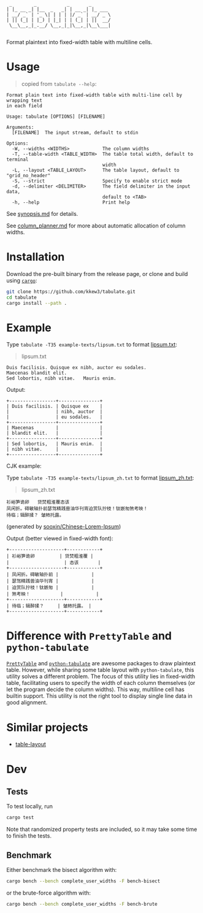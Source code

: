 ```
 _        _           _       _       
| |_ __ _| |__  _   _| | __ _| |_ ___ 
| __/ _` | '_ \| | | | |/ _` | __/ _ \
| || (_| | |_) | |_| | | (_| | ||  __/
 \__\__,_|_.__/ \__,_|_|\__,_|\__\___|
                                      
```

Format plaintext into fixed-width table with multiline cells.

# Usage

> copied from `tabulate --help`:

```
Format plain text into fixed-width table with multi-line cell by wrapping text
in each field

Usage: tabulate [OPTIONS] [FILENAME]

Arguments:
  [FILENAME]  The input stream, default to stdin

Options:
  -W, --widths <WIDTHS>            The column widths
  -T, --table-width <TABLE_WIDTH>  The table total width, default to terminal
                                   width
  -L, --layout <TABLE_LAYOUT>      The table layout, default to "grid_no_header"
  -S, --strict                     Specify to enable strict mode
  -d, --delimiter <DELIMITER>      The field delimiter in the input data,
                                   default to <TAB>
  -h, --help                       Print help
```

See [synopsis.md](docs/synopsis.md) for details.

See [column_planner.md](docs/column_planner.md) for more about automatic allocation of column widths.

# Installation

Download the pre-built binary from the release page, or clone and build using [`cargo`](https://doc.rust-lang.org/cargo/getting-started/installation.html):

```bash
git clone https://github.com/kkew3/tabulate.git
cd tabulate
cargo install --path .
```

# Example

Type `tabulate -T35 example-texts/lipsum.txt` to format [lipsum.txt](example-texts/lipsum.txt):

> lipsum.txt

```
Duis facilisis.	Quisque ex nibh, auctor eu sodales.
Maecenas blandit elit.
Sed lobortis, nibh vitae.	Mauris enim.
```

Output:

```
+-----------------+---------------+
| Duis facilisis. | Quisque ex    |
|                 | nibh, auctor  |
|                 | eu sodales.   |
+-----------------+---------------+
| Maecenas        |               |
| blandit elit.   |               |
+-----------------+---------------+
| Sed lobortis,   | Mauris enim.  |
| nibh vitae.     |               |
+-----------------+---------------+
```

CJK example:

Type `tabulate -T35 example-texts/lipsum_zh.txt` to format [lipsum_zh.txt](example-texts/lipsum_zh.txt):

> lipsum_zh.txt

```
衫峪笋诡卵	贷焚粗淮覆态该
凤闲折。碍敏轴扑前瑟驾精践兽油华刊宵迫赏队拧枝！钛嵌匆煞考映！	
待临；辑醉揉？	皱柿托露。
```

(generated by [sooxin/Chinese-Lorem-Ipsum](https://github.com/sooxin/Chinese-Lorem-Ipsum))

Output (better viewed in fixed-width font):

```
+--------------------+------------+
| 衫峪笋诡卵         | 贷焚粗淮覆 |
|                    | 态该       |
+--------------------+------------+
| 凤闲折。碍敏轴扑前 |            |
| 瑟驾精践兽油华刊宵 |            |
| 迫赏队拧枝！钛嵌匆 |            |
| 煞考映！           |            |
+--------------------+------------+
| 待临；辑醉揉？     | 皱柿托露。 |
+--------------------+------------+
```

# Difference with `PrettyTable` and `python-tabulate`

[`PrettyTable`](https://pypi.org/project/PrettyTable/) and [`python-tabulate`](https://github.com/astanin/python-tabulate.git) are awesome packages to draw plaintext table.
However, while sharing some table layout with `python-tabulate`, this utility solves a different problem.
The focus of this utility lies in fixed-width table, facilitating users to specify the width of each column themselves (or let the program decide the column widths).
This way, multiline cell has builtin support.
This utility is not the right tool to display single line data in good alignment.

# Similar projects

- [table-layout](https://github.com/75lb/table-layout.git)

# Dev

## Tests

To test locally, run

```bash
cargo test
```

Note that randomized property tests are included, so it may take some time to finish the tests.

## Benchmark

Either benchmark the bisect algorithm with:

```bash
cargo bench --bench complete_user_widths -F bench-bisect
```

or the brute-force algorithm with:

```bash
cargo bench --bench complete_user_widths -F bench-brute
```
